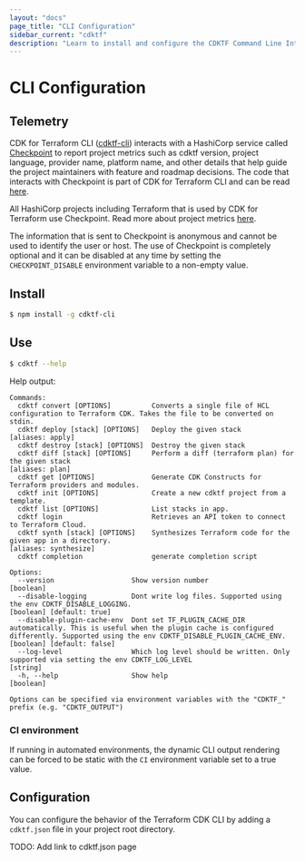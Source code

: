 ```yaml
---
layout: "docs"
page_title: "CLI Configuration"
sidebar_current: "cdktf"
description: "Learn to install and configure the CDKTF Command Line Interface."
---
```


# CLI Configuration

## Telemetry

CDK for Terraform CLI ([cdktf-cli](../../packages/cdktf-cli)) interacts with a HashiCorp service called [Checkpoint](https://checkpoint.hashicorp.com)
to report project metrics such as cdktf version, project language, provider name, platform name, and other details that help guide the project maintainers with
feature and roadmap decisions. The code that interacts with Checkpoint is part of CDK for Terraform CLI and can be read [here](../../packages/cdktf-cli/lib/checkpoint.ts).

All HashiCorp projects including Terraform that is used by CDK for Terraform use Checkpoint.
Read more about project metrics [here](https://github.com/hashicorp/terraform-cdk/issues/325).

The information that is sent to Checkpoint is anonymous and cannot be used to identify the user or host. The use of Checkpoint is completely optional
and it can be disabled at any time by setting the `CHECKPOINT_DISABLE` environment variable to a non-empty value.

## Install

```bash
$ npm install -g cdktf-cli
```

## Use

```bash
$ cdktf --help
```

Help output:

```
Commands:
  cdktf convert [OPTIONS]          Converts a single file of HCL configuration to Terraform CDK. Takes the file to be converted on stdin.
  cdktf deploy [stack] [OPTIONS]   Deploy the given stack                                                                                                                                                   [aliases: apply]
  cdktf destroy [stack] [OPTIONS]  Destroy the given stack
  cdktf diff [stack] [OPTIONS]     Perform a diff (terraform plan) for the given stack                                                                                                                       [aliases: plan]
  cdktf get [OPTIONS]              Generate CDK Constructs for Terraform providers and modules.
  cdktf init [OPTIONS]             Create a new cdktf project from a template.
  cdktf list [OPTIONS]             List stacks in app.
  cdktf login                      Retrieves an API token to connect to Terraform Cloud.
  cdktf synth [stack] [OPTIONS]    Synthesizes Terraform code for the given app in a directory.                                                                                                        [aliases: synthesize]
  cdktf completion                 generate completion script

Options:
  --version                   Show version number                                                                                                                                                                  [boolean]
  --disable-logging           Dont write log files. Supported using the env CDKTF_DISABLE_LOGGING.                                                                                                 [boolean] [default: true]
  --disable-plugin-cache-env  Dont set TF_PLUGIN_CACHE_DIR automatically. This is useful when the plugin cache is configured differently. Supported using the env CDKTF_DISABLE_PLUGIN_CACHE_ENV. [boolean] [default: false]
  --log-level                 Which log level should be written. Only supported via setting the env CDKTF_LOG_LEVEL                                                                                                 [string]
  -h, --help                  Show help                                                                                                                                                                            [boolean]

Options can be specified via environment variables with the "CDKTF_" prefix (e.g. "CDKTF_OUTPUT")
```

### CI environment

If running in automated environments, the dynamic CLI output rendering can be forced to be static with the `CI` environment variable set to a true value.

## Configuration

You can configure the behavior of the Terraform CDK CLI by adding a `cdktf.json` file in your project root directory.

TODO: Add link to cdktf.json page
